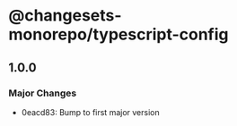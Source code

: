 # @changesets-monorepo/typescript-config

## 1.0.0

### Major Changes

- 0eacd83: Bump to first major version
